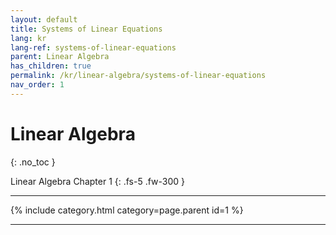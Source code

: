 ```yaml
---
layout: default
title: Systems of Linear Equations
lang: kr
lang-ref: systems-of-linear-equations
parent: Linear Algebra
has_children: true
permalink: /kr/linear-algebra/systems-of-linear-equations
nav_order: 1
---
```


# Linear Algebra
{: .no_toc }


Linear Algebra Chapter 1
{: .fs-5 .fw-300 }

---

{% include category.html category=page.parent id=1 %}

---

